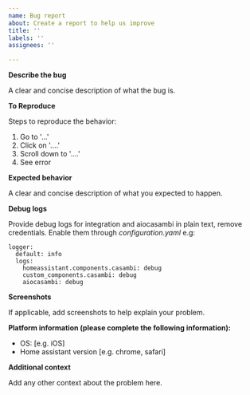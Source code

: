 ```yaml
---
name: Bug report
about: Create a report to help us improve
title: ''
labels: ''
assignees: ''

---
```


**Describe the bug**

A clear and concise description of what the bug is.

**To Reproduce**

Steps to reproduce the behavior:
1. Go to '...'
2. Click on '....'
3. Scroll down to '....'
4. See error

**Expected behavior**

A clear and concise description of what you expected to happen.

**Debug logs**

Provide debug logs for integration and aiocasambi in plain text, remove credentials. Enable them through *configuration.yaml* e.g:

```
logger:
  default: info
  logs:
    homeassistant.components.casambi: debug
    custom_components.casambi: debug
    aiocasambi: debug
```

**Screenshots**

If applicable, add screenshots to help explain your problem.

**Platform information (please complete the following information):**

 - OS: [e.g. iOS]
 - Home assistant version [e.g. chrome, safari]

**Additional context**

Add any other context about the problem here.

